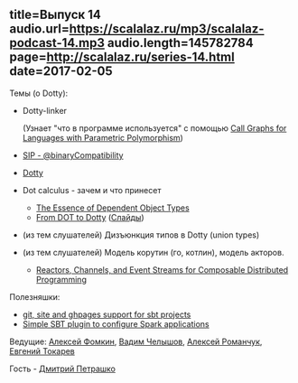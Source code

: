 title=Выпуск 14
audio.url=https://scalalaz.ru/mp3/scalalaz-podcast-14.mp3
audio.length=145782784
page=http://scalalaz.ru/series-14.html
date=2017-02-05
----
Темы (о Dotty):

- Dotty-linker

  (Узнает "что в программе используется" с помощью [Call Graphs for Languages with Parametric Polymorphism](http://plg.uwaterloo.ca/~olhotak/pubs/oopsla16.pdf))

- [SIP - @binaryCompatibility](https://github.com/scala/scala.github.com/pull/654)

- [Dotty](http://dotty.epfl.ch)

- Dot calculus - зачем и что принесет
    - [The Essence of Dependent Object Types](https://infoscience.epfl.ch/record/215280/files/paper_1.pdf)
    - [From DOT to Dotty](https://skillsmatter.com/skillscasts/8866-from-dot-to-dotty) ([Слайды](http://www.slideshare.net/Odersky/from-dot-to-dotty))

- (из тем слушателей) Дизъюнкция типов в Dotty (union types)

- (из тем слушателей) Модель корутин (го, котлин), модель акторов.
    - [Reactors, Channels, and Event Streams for Composable Distributed Programming](http://axel22.github.io/resources/docs/reactors.pdf)

Полезняшки:

- [git, site and ghpages support for sbt projects](https://github.com/sbt/sbt-ghpages)
- [Simple SBT plugin to configure Spark applications](https://github.com/alonsodomin/sbt-spark)

Ведущие: [Алексей Фомкин](http://github.com/fomkin), [Вадим Челышов](http://github.com/dos65),
[Алексей Романчук](http://github.com/13h3r), [Евгений Токарев](http://github.com/strobe)

Гость - [Дмитрий Петрашко](https://github.com/darkdimius)
